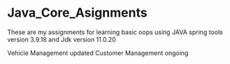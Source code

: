 # Java_Core_Asignments
These are my assignments for learning basic oops using JAVA spring tools version 3.9.18 and Jdk version 11.0.20 

Vehicle Management updated 
Customer Management ongoing
